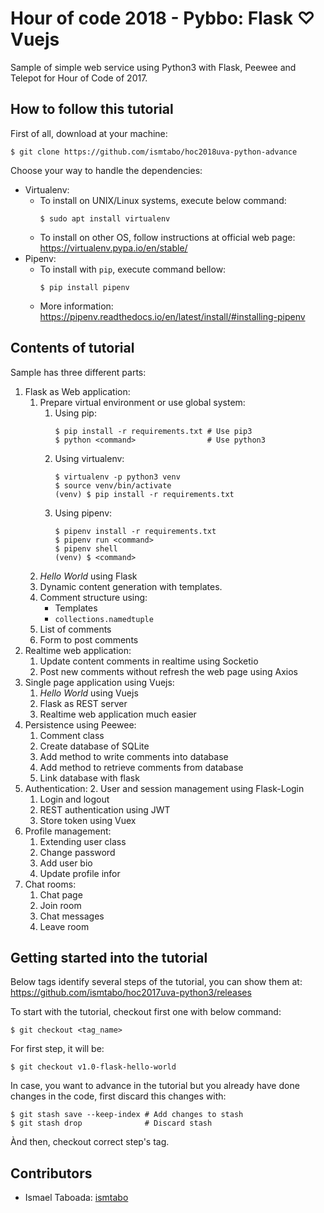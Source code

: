 # Hour of code 2018 - Pybbo: Flask ♡ Vuejs

Sample of simple web service using Python3 with Flask, Peewee and Telepot for Hour of Code of 2017.

## How to follow this tutorial

First of all, download at your machine:
```
$ git clone https://github.com/ismtabo/hoc2018uva-python-advance
```

Choose your way to handle the dependencies:
- Virtualenv: 
    - To install on UNIX/Linux systems, execute below command:
        ```
        $ sudo apt install virtualenv
        ```
    - To install on other OS, follow instructions at official web page: https://virtualenv.pypa.io/en/stable/
- Pipenv:
	- To install with `pip`, execute command bellow:
		```
		$ pip install pipenv
		```
	- More information: https://pipenv.readthedocs.io/en/latest/install/#installing-pipenv

## Contents of tutorial

Sample has three different parts:

1. Flask as Web application:
    1. Prepare virtual environment or use global system:
		1. Using pip:
			```
			$ pip install -r requirements.txt # Use pip3
			$ python <command>                # Use python3
			```
		2. Using virtualenv:
			```
			$ virtualenv -p python3 venv
			$ source venv/bin/activate
			(venv) $ pip install -r requirements.txt
			```
		3. Using pipenv:
			```
			$ pipenv install -r requirements.txt
			$ pipenv run <command>
			$ pipenv shell
			(venv) $ <command>
			```
    2. _Hello World_ using Flask
    3. Dynamic content generation with templates.
    4. Comment structure using:
        - Templates
        - `collections.namedtuple`
    5. List of comments
    6. Form to post comments
2. Realtime web application:
	1. Update content comments in realtime using Socketio
	2. Post new comments without refresh the web page using Axios
3. Single page application using Vuejs:
	1. _Hello World_ using Vuejs
	2. Flask as REST server
	3. Realtime web application much easier
4. Persistence using Peewee:
    1. Comment class
    2. Create database of SQLite
    3. Add method to write comments into database
    4. Add method to retrieve comments from database
    5. Link database with flask
5. Authentication:
	2. User and session management using Flask-Login
	1. Login and logout
	3. REST authentication using JWT
	4. Store token using Vuex
6. Profile management:
	1. Extending user class
	2. Change password
	3. Add user bio
	4. Update profile infor
7. Chat rooms:
	1. Chat page
	2. Join room
	3. Chat messages
	4. Leave room


## Getting started into the tutorial

Below tags identify several steps of the tutorial, you can show them at: https://github.com/ismtabo/hoc2017uva-python3/releases

To start with the tutorial, checkout first one with below command:
```
$ git checkout <tag_name>
```

For first step, it will be:
```
$ git checkout v1.0-flask-hello-world
```

In case, you want to advance in the tutorial but you already have done changes in the code, first discard this changes with:
```
$ git stash save --keep-index # Add changes to stash
$ git stash drop              # Discard stash
```
Ànd then, checkout correct step's tag.


Contributors
---
- Ismael Taboada: [ismtabo](https://github.com/ismtabo)
